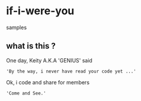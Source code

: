 # if-i-were-you
samples

## what is this ?

One day, Keity A.K.A 'GENIUS' said 

```
'By the way, i never have read your code yet ...'
```

Ok, i code and share for members

```
'Come and See.'
```
